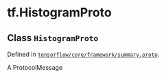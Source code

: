 <div itemscope itemtype="http://developers.google.com/ReferenceObject">
<meta itemprop="name" content="tf.HistogramProto" />
<meta itemprop="path" content="Stable" />
</div>

# tf.HistogramProto

## Class `HistogramProto`





Defined in [`tensorflow/core/framework/summary.proto`](/code/stable/tensorflow/core/framework/summary.proto).

A ProtocolMessage

